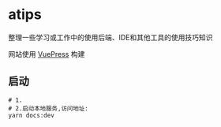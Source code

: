 # atips
整理一些学习或工作中的使用后端、IDE和其他工具的使用技巧知识

网站使用 [VuePress](https://v2.vuepress.vuejs.org/zh/) 构建



## 启动

```shell
# 1.
# 2.启动本地服务,访问地址: 
yarn docs:dev
```

